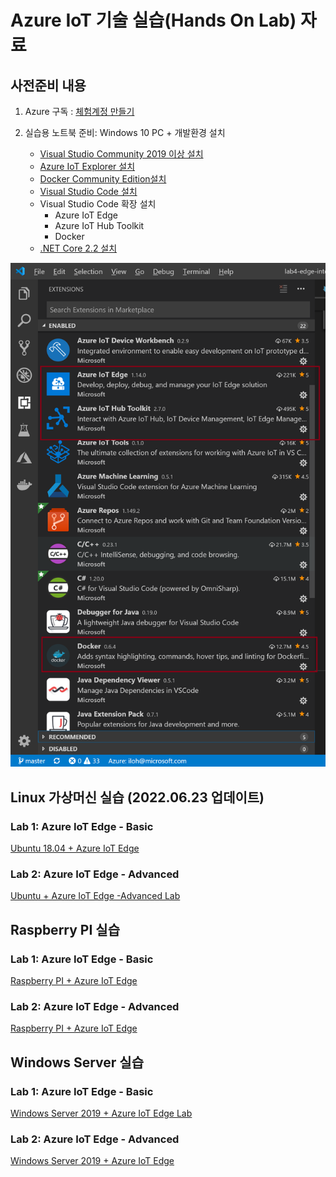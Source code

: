 # Azure IoT 기술 실습(Hands On Lab) 자료

## 사전준비 내용

1. Azure 구독 : [체험계정 만들기](https://azure.microsoft.com/ko-kr/free/)

1. 실습용 노트북 준비: Windows 10 PC + 개발환경 설치 
    * [Visual Studio Community 2019 이상 설치](https://www.visualstudio.com/ko/downloads/) 
    * [Azure IoT Explorer 설치](https://github.com/Azure/azure-iot-explorer/releases)
    * [Docker Community Edition설치](https://docs.docker.com/docker-for-windows/install/)
    * [Visual Studio Code 설치](https://code.visualstudio.com/download)
    * Visual Studio Code 확장 설치
      * Azure IoT Edge
      * Azure IoT Hub Toolkit
      * Docker
    * [.NET Core 2.2 설치](https://dotnet.microsoft.com/download/dotnet-core/2.2)

![](images/IntelligentEdge/vscode-extension.png)

## Linux 가상머신 실습 (2022.06.23 업데이트)

### Lab 1: Azure IoT Edge - Basic

[Ubuntu 18.04 + Azure IoT Edge](lab1-edge-basic-ubuntu.md)

### Lab 2: Azure IoT Edge - Advanced

[Ubuntu + Azure IoT Edge -Advanced Lab](lab2-edge-advanced-ubuntu.md)

## Raspberry PI 실습

### Lab 1: Azure IoT Edge - Basic

[Raspberry PI + Azure IoT Edge](lab1-edge-basic-rpi.md)

### Lab 2: Azure IoT Edge - Advanced

[Raspberry PI + Azure IoT Edge](lab2-edge-advanced-rpi.md)


## Windows Server 실습

### Lab 1: Azure IoT Edge - Basic

[Windows Server 2019 + Azure IoT Edge Lab](lab1-edge-basic-windows.md)

### Lab 2: Azure IoT Edge - Advanced

[Windows Server 2019 + Azure IoT Edge](lab2-edge-advanced-windows.md)